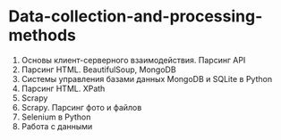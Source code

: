# Data-collection-and-processing-methods
1. Основы клиент-серверного взаимодействия. Парсинг API
2. Парсинг HTML. BeautifulSoup, MongoDB
3. Системы управления базами данных MongoDB и SQLite в Python
4. Парсинг HTML. XPath
5. Scrapy
6. Scrapy. Парсинг фото и файлов
7. Selenium в Python
8. Работа с данными
